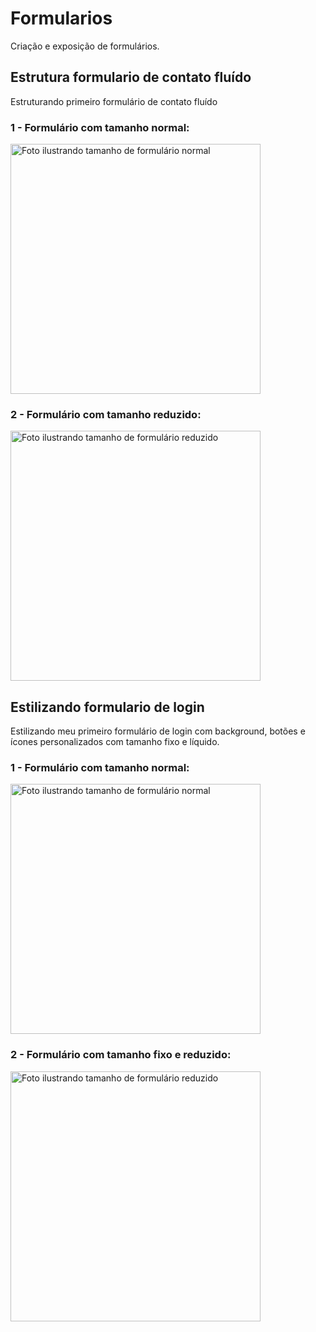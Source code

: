 # Formularios
Criação e exposição de formulários.

## Estrutura formulario de contato fluído
Estruturando primeiro formulário de contato fluído

### 1 - Formulário com tamanho normal:
<img height="400" alt="Foto ilustrando tamanho de formulário normal" src="https://github.com/DanScherr/Formularios/blob/master/Contato/Img%20ilustrativas/Formulario.png">

### 2 -  Formulário com tamanho reduzido:
<img height="400" alt="Foto ilustrando tamanho de formulário reduzido" src="https://github.com/DanScherr/Formularios/blob/master/Contato/Img%20ilustrativas/FormularioReduzido.png">

## Estilizando formulario de login
Estilizando meu primeiro formulário de login com background, botões e ícones personalizados com tamanho fixo e líquido.

### 1 - Formulário com tamanho normal:
<img height="400" alt="Foto ilustrando tamanho de formulário normal" src="https://github.com/DanScherr/Formularios/blob/master/Login/Img%20ilustrativas/Formul%C3%A1rio.png">

### 2 -  Formulário com tamanho fixo e reduzido:
<img height="400" alt="Foto ilustrando tamanho de formulário reduzido" src="https://github.com/DanScherr/Formularios/blob/master/Login/Img%20ilustrativas/Formul%C3%A1rioReduzido.png">
